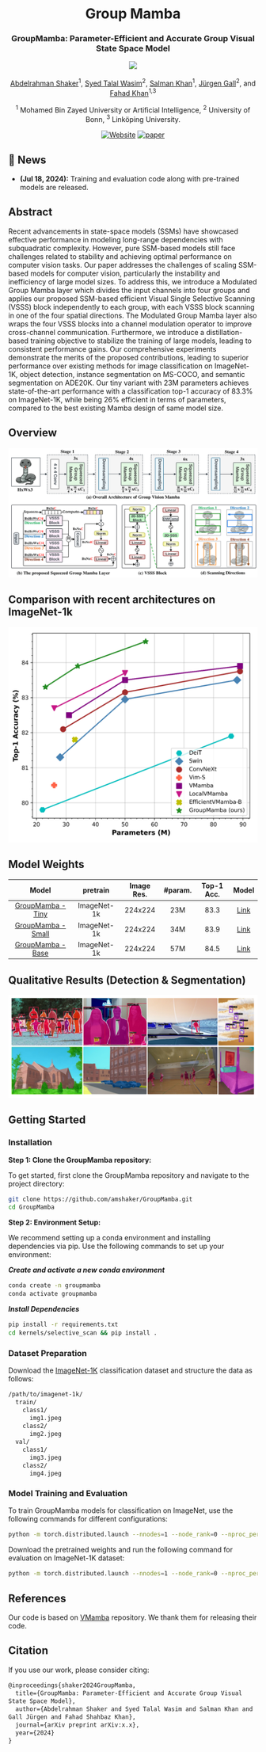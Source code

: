 
<div align="center">
<h1>Group Mamba </h1>
<h3>GroupMamba: Parameter-Efficient and Accurate Group Visual State Space Model</h3>

![](https://i.imgur.com/waxVImv.png)

[Abdelrahman Shaker](https://amshaker.github.io/)<sup>1</sup>, [Syed Talal Wasim](https://talalwasim.github.io/)<sup>2</sup>, [Salman Khan](https://salman-h-khan.github.io/)<sup>1</sup>, [Jürgen Gall](https://pages.iai.uni-bonn.de/gall_juergen/)<sup>2</sup>, and [Fahad Khan](https://sites.google.com/view/fahadkhans/home)<sup>1,3</sup>

<sup>1</sup>  Mohamed Bin Zayed University or Artificial Intelligence, <sup>2</sup>  University of Bonn,  <sup>3</sup> Linköping University.

[![Website](https://img.shields.io/badge/Project-Website-87CEEB)]()
[![paper](https://img.shields.io/badge/arXiv-Paper-<COLOR>.svg)]()


</div>

## :rocket: News
* **(Jul 18, 2024):** Training and evaluation code along with pre-trained models are released.



## Abstract

Recent advancements in state-space models (SSMs) have showcased effective performance in modeling long-range dependencies with subquadratic complexity. However, pure SSM-based models still face challenges related to stability and achieving optimal performance on computer vision tasks. Our paper addresses the challenges of scaling SSM-based models for computer vision, particularly the instability and inefficiency of large model sizes. To address this, we introduce a Modulated Group Mamba layer which divides the input channels into four groups and applies our proposed SSM-based efficient Visual Single Selective Scanning (VSSS) block independently to each group, with each VSSS block scanning in one of the four spatial directions. The Modulated Group Mamba layer also wraps the four VSSS blocks into a channel modulation operator to improve cross-channel communication.
Furthermore, we introduce a distillation-based training objective to stabilize the training of large models, leading to consistent performance gains. Our comprehensive experiments demonstrate the merits of the proposed contributions, leading to superior performance over existing methods for image classification on ImageNet-1K, object detection, instance segmentation on MS-COCO, and semantic segmentation on ADE20K. 
Our tiny variant with 23M parameters achieves state-of-the-art performance with a classification top-1 accuracy of 83.3% on ImageNet-1K, while being 26% efficient in terms of parameters, compared to the best existing Mamba design of same model size.

## Overview

<div align="center">
<img src="assets/group_mamba.png" />
</div>

## Comparison with recent architectures on ImageNet-1k
 

<div align="center">
<img src="assets/Introduction.png" />
</div>

## Model Weights

|                                     Model                                      |  pretrain  | Image Res. | #param. | Top-1 Acc. |                             Model                             |
|:------------------------------------------------------------------------------:|:----------:|:----------:|:-------:|:----------:|:---------------------------------------------------------:|
| [GroupMamba - Tiny](https://huggingface.co/Abdelrahman-shaker/GroupMamba-Tiny) | ImageNet-1k |  224x224   |   23M   |    83.3    | [Link](https://drive.google.com/file/d/1TrYYs0uGZbja_2ONQLyfiNdp8C5ZYP1o/view?usp=sharing)  |
|  [GroupMamba - Small](https://huggingface.co/Abdelrahman-shaker/GroupMamba-Small)  |    ImageNet-1k     |  224x224   |   34M   |    83.9    | [Link](https://drive.google.com/file/d/1vTN9ynDcsDuOVrcT9GcQ5nBSk-hXySlh/view?usp=sharing) |
|     [GroupMamba - Base](https://huggingface.co/Abdelrahman-shaker/GroupMamba-Base)     |    ImageNet-1k     |  224x224   |   57M   |    84.5    | [Link](https://drive.google.com/file/d/1A_srBeDYpsinU5W3PAEADu1saoz413EU/view?usp=sharing) |

## Qualitative Results (Detection & Segmentation)
![results](assets/Qualitative_results.png)

## Getting Started

### Installation

**Step 1: Clone the GroupMamba repository:**

To get started, first clone the GroupMamba repository and navigate to the project directory:

```bash
git clone https://github.com/amshaker/GroupMamba.git
cd GroupMamba
```

**Step 2: Environment Setup:**

We recommend setting up a conda environment and installing dependencies via pip. Use the following commands to set up your environment:

***Create and activate a new conda environment***

```bash
conda create -n groupmamba
conda activate groupmamba
```


***Install Dependencies***

```bash
pip install -r requirements.txt
cd kernels/selective_scan && pip install .
```
<!-- cd kernels/cross_scan && pip install . -->



### Dataset Preparation
Download the [ImageNet-1K](http://image-net.org/) classification dataset and structure the data as follows:
```
/path/to/imagenet-1k/
  train/
    class1/
      img1.jpeg
    class2/
      img2.jpeg
  val/
    class1/
      img3.jpeg
    class2/
      img4.jpeg
```
### Model Training and Evaluation

To train GroupMamba models for classification on ImageNet, use the following commands for different configurations:

```bash
python -m torch.distributed.launch --nnodes=1 --node_rank=0 --nproc_per_node=8 --master_addr="127.0.0.1" --master_port=29501 train.py --groupmamba-model groupmamba_tiny --batch-size 128 --data-path </path/of/dataset> --output /tmp
```

Download the pretrained weights and run the following command for evaluation on ImageNet-1K dataset:

```bash
python -m torch.distributed.launch --nnodes=1 --node_rank=0 --nproc_per_node=1 --master_addr="127.0.0.1" --master_port=29501 eval.py --groupmamba-model groupmamba_tiny --batch-size 128 --data-path </path/of/dataset> --evaluate </path/of/checkpoint>
```



## References
Our code is based on [VMamba](https://github.com/MzeroMiko/VMamba) repository. 
We thank them for releasing their code.


## Citation
If you use our work, please consider citing:
```
@inproceedings{shaker2024GroupMamba,
  title={GroupMamba: Parameter-Efficient and Accurate Group Visual State Space Model},
  author={Abdelrahman Shaker and Syed Talal Wasim and Salman Khan and Gall Jürgen and Fahad Shahbaz Khan},
  journal={arXiv preprint arXiv:x.x},
  year={2024}
}
```
